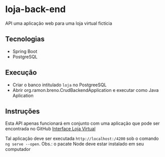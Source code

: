 # loja-back-end
API uma aplicação web para uma loja virtual fictícia

## Tecnologias

- Spring Boot
- PostgreSQL

## Execução
- Criar o banco intitulado `loja` no PostgreeSQL
- Abrir org.ramon.breno.CrudBackendApplication e executar como Java Aplication

## Instruções

Esta API apenas funcionará em conjunto com uma aplicação que pode ser encontrada
no GitHub [Interface Loja Virtual](https://github.com/ramonbreno/loja-front-end)

Tal aplicação deve ser executada `http://localhost:/4200` sob o comando `ng serve --open`. Obs.: o pacate Node deve estar instalado em seu computador
